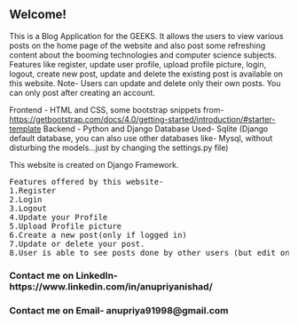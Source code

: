 <h2>Welcome!</h2>
This is a Blog Application for the GEEKS. It allows the users to view various posts on the home page of the website and also post some refreshing content about the booming technologies and computer science subjects. Features like register, update user profile, upload profile picture, login, logout, create new post, update and delete the existing post is available on this website. Note- Users can update and delete only their own posts. You can only post after creating an account.

Frontend - HTML and CSS, some bootstrap snippets from- https://getbootstrap.com/docs/4.0/getting-started/introduction/#starter-template
Backend - Python and Django
Database Used- Sqlite (Django default database, you can also use other databases like- Mysql, without disturbing the models...just by changing the settings.py file)

This website is created on Django Framework.

<pre>
Features offered by this website-
1.Register
2.Login
3.Logout
4.Update your Profile
5.Upload Profile picture
6.Create a new post(only if logged in)
7.Update or delete your post.
8.User is able to see posts done by other users (but edit only your their own posts)
</pre>

<h3 color='blue'>Contact me on LinkedIn- https://www.linkedin.com/in/anupriyanishad/<h3>
<h3 color='blue'>Contact me on Email- anupriya91998@gmail.com<h3>
  

